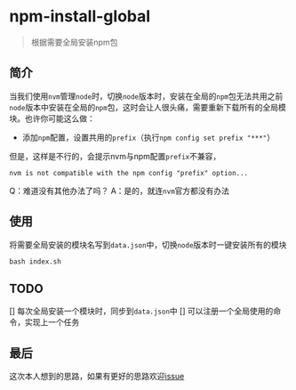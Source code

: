 # npm-install-global

> 根据需要全局安装npm包

## 简介

当我们使用`nvm`管理`node`时，切换`node`版本时，安装在全局的`npm`包无法共用之前`node`版本中安装在全局的`npm`包，这时会让人很头痛，需要重新下载所有的全局模块。也许你可能这么做：

- 添加`npm`配置，设置共用的`prefix`（执行`npm config set prefix "***"`）

但是，这样是不行的，会提示nvm与npm配置`prefix`不兼容，

```
nvm is not compatible with the npm config "prefix" option...
```

Q：难道没有其他办法了吗？
A：是的，就连`nvm`官方都没有办法

## 使用

将需要全局安装的模块名写到`data.json`中，切换`node`版本时一键安装所有的模块

```
bash index.sh
```


## TODO

 [] 每次全局安装一个模块时，同步到`data.json`中
 [] 可以注册一个全局使用的命令，实现上一个任务

## 最后

这次本人想到的思路，如果有更好的思路欢迎[issue]()